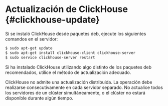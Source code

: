 # Actualización de ClickHouse {#clickhouse-update}

Si se instaló ClickHouse desde paquetes deb, ejecute los siguientes comandos en el servidor:

``` bash
$ sudo apt-get update
$ sudo apt-get install clickhouse-client clickhouse-server
$ sudo service clickhouse-server restart
```

Si ha instalado ClickHouse utilizando algo distinto de los paquetes deb recomendados, utilice el método de actualización adecuado.

ClickHouse no admite una actualización distribuida. La operación debe realizarse consecutivamente en cada servidor separado. No actualice todos los servidores de un clúster simultáneamente, o el clúster no estará disponible durante algún tiempo.
